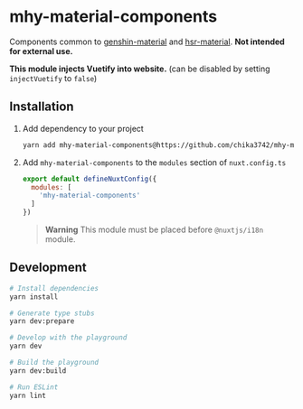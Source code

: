 # mhy-material-components

Components common to [genshin-material][genshin-material-repo-url] and [hsr-material][hsr-material-repo-url]. **Not intended for external use.**

**This module injects Vuetify into website.** (can be disabled by setting `injectVuetify` to `false`)

## Installation

1. Add dependency to your project

    ```bash
    yarn add mhy-material-components@https://github.com/chika3742/mhy-material-components#main
    ```

2. Add `mhy-material-components` to the `modules` section of `nuxt.config.ts`

    ```js
    export default defineNuxtConfig({
      modules: [
        'mhy-material-components'
      ]
    })
    ```

   > **Warning**
   > This module must be placed before `@nuxtjs/i18n` module.

## Development

```bash
# Install dependencies
yarn install

# Generate type stubs
yarn dev:prepare

# Develop with the playground
yarn dev

# Build the playground
yarn dev:build

# Run ESLint
yarn lint
```

<!-- Links -->
[genshin-material-repo-url]: https://github.com/chika3742/genshin-material
[hsr-material-repo-url]: https://github.com/chika3742/hsr-material
